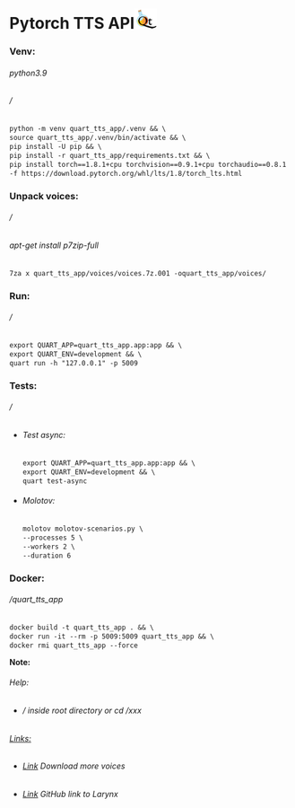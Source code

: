 Pytorch TTS API![](static/images/logo.png)
================
### Venv:
###### python3.9
###### /
```
python -m venv quart_tts_app/.venv && \
source quart_tts_app/.venv/bin/activate && \
pip install -U pip && \
pip install -r quart_tts_app/requirements.txt && \
pip install torch==1.8.1+cpu torchvision==0.9.1+cpu torchaudio==0.8.1 -f https://download.pytorch.org/whl/lts/1.8/torch_lts.html
```
### Unpack voices:
###### / 
###### apt-get install p7zip-full
```
7za x quart_tts_app/voices/voices.7z.001 -oquart_tts_app/voices/
```
### Run:
###### /
```
export QUART_APP=quart_tts_app.app:app && \
export QUART_ENV=development && \
quart run -h "127.0.0.1" -p 5009
```
### Tests:
###### /
- ###### Test async:
    ````
    export QUART_APP=quart_tts_app.app:app && \
    export QUART_ENV=development && \
    quart test-async
    ````
- ###### Molotov:
    ````
    molotov molotov-scenarios.py \
    --processes 5 \
    --workers 2 \
    --duration 6
    ````  


### Docker:
###### /quart_tts_app
```
docker build -t quart_tts_app . && \
docker run -it --rm -p 5009:5009 quart_tts_app && \
docker rmi quart_tts_app --force
```
**Note:** 
###### Help:
- ###### / inside root directory or cd /xxx  
###### [Links:]() 
- ###### [Link](https://drive.google.com/drive/folders/10_ZNA4PxF3QtYrBBEwjAFQfnhH9E1yqY?usp=sharing) Download more voices
- ###### [Link](https://github.com/rhasspy/larynx) GitHub link to Larynx
